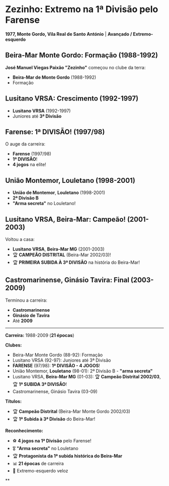 # Zezinho: Extremo na 1ª Divisão pelo Farense

**1977, Monte Gordo, Vila Real de Santo António** | **Avançado / Extremo-esquerdo**

## Beira-Mar Monte Gordo: Formação (1988-1992)

**José Manuel Viegas Paixão "Zezinho"** começou no clube da terra:
- **Beira-Mar de Monte Gordo** (1988-1992)
- Formação

## Lusitano VRSA: Crescimento (1992-1997)

- **Lusitano VRSA** (1992-1997)
- Juniores até **3ª Divisão**

## Farense: 1ª DIVISÃO! (1997/98)

O auge da carreira:
- **Farense** (1997/98)
- **1ª DIVISÃO**!
- **4 jogos** na elite!

## União Montemor, Louletano (1998-2001)

- **União de Montemor**, **Louletano** (1998-2001)
- **2ª Divisão B**
- **"Arma secreta"** no Louletano!

## Lusitano VRSA, Beira-Mar: Campeão! (2001-2003)

Voltou a casa:
- **Lusitano VRSA**, **Beira-Mar MG** (2001-2003)
- 🏆 **CAMPEÃO DISTRITAL** (Beira-Mar 2002/03)!
- 🏆 **PRIMEIRA SUBIDA À 3ª DIVISÃO** na história do Beira-Mar!

## Castromarinense, Ginásio Tavira: Final (2003-2009)

Terminou a carreira:
- **Castromarinense**
- **Ginásio de Tavira**
- Até **2009**

---

**Carreira:** 1988-2009 (**21 épocas**)

**Clubes:**
- Beira-Mar Monte Gordo (88-92): Formação
- Lusitano VRSA (92-97): Juniores até 3ª Divisão
- **FARENSE** (97/98): **1ª DIVISÃO - 4 JOGOS**!
- União Montemor, **Louletano** (98-01): 2ª Divisão B - **"arma secreta"**
- Lusitano VRSA, **Beira-Mar MG** (01-03): 🏆 **Campeão Distrital 2002/03**, 🏆 **1ª SUBIDA 3ª DIVISÃO**!
- Castromarinense, Ginásio Tavira (03-09)

**Títulos:**
- 🏆 **Campeão Distrital** (Beira-Mar Monte Gordo 2002/03)
- 🏆 **1ª Subida à 3ª Divisão** do Beira-Mar!

**Reconhecimento:**
- ⚽ **4 jogos na 1ª Divisão** pelo Farense!
- 🎖️ **"Arma secreta"** no Louletano
- 🏆 **Protagonista da 1ª subida histórica do Beira-Mar**
- 📊 **21 épocas** de carreira
- 💪 Extremo-esquerdo veloz

**